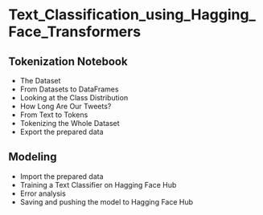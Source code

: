# Text_Classification_using_Hagging_Face_Transformers

## Tokenization Notebook
- The Dataset
- From Datasets to DataFrames
- Looking at the Class Distribution
- How Long Are Our Tweets?
- From Text to Tokens
- Tokenizing the Whole Dataset
- Export the prepared data

## Modeling
- Import the prepared data
- Training a Text Classifier on Hagging Face Hub
- Error analysis
- Saving and pushing the model to Hagging Face Hub
